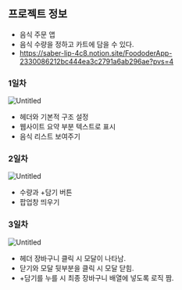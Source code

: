 ## 프로젝트 정보
- 음식 주문 앱
- 음식 수량을 정하고 카트에 담을 수 있다.
- https://saber-lip-4c8.notion.site/FoododerApp-2330086212bc444ea3c2791a6ab296ae?pvs=4

### 1일차
![Untitled](https://s3-us-west-2.amazonaws.com/secure.notion-static.com/25d27a69-6217-4acd-8e27-f533d6326be3/Untitled.png)
- 헤더와 기본적 구조 설정
- 웹사이트 요약 부분 텍스트로 표시
- 음식 리스트 보여주기

### 2일차
![Untitled](https://s3-us-west-2.amazonaws.com/secure.notion-static.com/62d2c072-1e3f-4aec-9bd6-5d833d81b98e/Untitled.png)
- 수량과 +담기 버튼
- 팝업창 띄우기

### 3일차
![Untitled](https://s3-us-west-2.amazonaws.com/secure.notion-static.com/b796e1d3-3b63-4adf-b989-aab7fd11fa57/Untitled.png)
- 헤더 장바구니 클릭 시 모달이 나타남.
- 닫기와 모달 뒷부분을 클릭 시 모달 닫힘.
- +담기를 누를 시 최종 장바구니 배열에 넣도록 로직 짬.